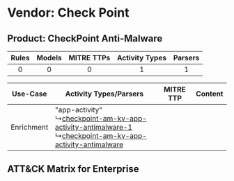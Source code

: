 Vendor: Check Point
===================
Product: CheckPoint Anti-Malware
--------------------------------
| Rules | Models | MITRE TTPs | Activity Types | Parsers |
|:-----:|:------:|:----------:|:--------------:|:-------:|
|   0   |   0    |     0      |       1        |    1    |

|  Use-Case  | Activity Types/Parsers    | MITRE TTP | Content    |
|:----------:| ---- | --------- | ---- |
| Enrichment |  "app-activity"<br> ↳[checkpoint-am-kv-app-activity-antimalware-1](Ps/pC_checkpointamkvappactivityantimalware1.md)<br> ↳[checkpoint-am-kv-app-activity-antimalware](Ps/pC_checkpointamkvappactivityantimalware.md)<br> |    | [](RM/r_m_check_point_checkpoint_anti-malware_Enrichment.md) |

ATT&CK Matrix for Enterprise
----------------------------
